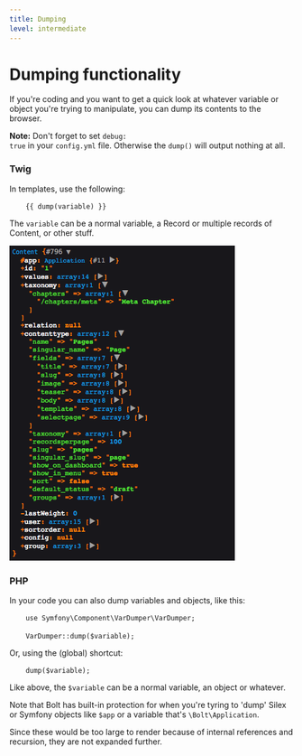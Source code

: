 ```yaml
---
title: Dumping
level: intermediate
---
```

Dumping functionality
=====================

If you're coding and you want to get a quick look at whatever variable or object
you're trying to manipulate, you can dump its contents to the browser. 

<p class="note"><strong>Note:</strong> Don't forget to set <code>debug:
true</code> in your <code>config.yml</code> file. Otherwise the
<code>dump()</code> will output nothing at all.</p>

### Twig

In templates, use the following:

```
    {{ dump(variable) }}
```


The `variable` can be a normal variable, a Record or multiple records of
Content, or other stuff.

<a href="/files/content-example3.png" class="popup"><img src="/files/content-example3.png" style="width: 400px"></a><br>

### PHP

In your code you can also dump variables and objects, like this:

```
    use Symfony\Component\VarDumper\VarDumper;

    VarDumper::dump($variable);
```

Or, using the (global) shortcut:


```
    dump($variable);
```

Like above, the `$variable` can be a normal variable, an object or whatever.

Note that Bolt has built-in protection for when you're tyring to 'dump' Silex or
Symfony objects like `$app` or a variable that's `\Bolt\Application`.

Since these would be too large to render because of internal references and
recursion, they are not expanded further.
